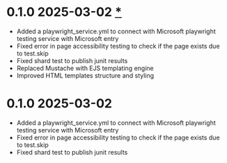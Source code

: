 # 0.1.0 2025-03-02 [*](https://github.com/effiziente1/playwrightSample/pull/1)

- Added a playwright_service.yml to connect with Microsoft playwright testing service with Microsoft entry
- Fixed error in page accessibility testing to check if the page exists due to test.skip
- Fixed shard test to publish junit results
- Replaced Mustache with EJS templating engine
- Improved HTML templates structure and styling

# 0.1.0 2025-03-02

- Added a playwright_service.yml to connect with Microsoft playwright testing service with Microsoft entry
- Fixed error in page accessibility testing to check if the page exists due to test.skip
- Fixed shard test to publish junit results
